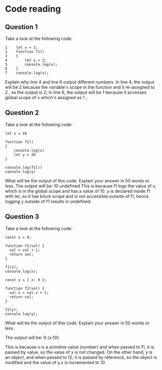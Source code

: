# Code reading

## Question 1

Take a look at the following code:

```
1    let x = 1;
2    function f1()
3    {
4        let x = 2;
5        console.log(x);
6    }
7    console.log(x);
```

Explain why line 4 and line 6 output different numbers.
In line 4, the output will be 2 because the variable x scope in the function and it re-assigned to 2 , so the output is 2;
In line 6, the output will be 1 because it accesses global scope of x which's assigned as 1 ;

## Question 2

Take a look at the following code:

```
let x = 10

function f1()
{
    console.log(x)
    let y = 20
}

console.log(f1())
console.log(y)
```

What will be the output of this code. Explain your answer in 50 words or less.
The output will be:
10
undefined
This is because f1 logs the value of x, which is in the global scope and has a value of 10. 
y is declared inside f1 with let, so it has block scope and is not accessible outside of f1, hence logging y outside of f1 results in undefined.

## Question 3

Take a look at the following code:

```
const x = 9;

function f1(val) {
  val = val + 1;
  return val;
}

f1(x);
console.log(x);

const y = { x: 9 };

function f2(val) {
  val.x = val.x + 1;
  return val;
}

f2(y);
console.log(y);
```

What will be the output of this code. Explain your answer in 50 words or less.

The output will be:
9
{x:10}

This is because x is a primitive value (number) and when passed to f1, it is passed by value, so the value of x is not changed. 
On the other hand, y is an object, and when passed to f2, it is passed by reference, so the object is modified and the value of y.x is incremented to 10.